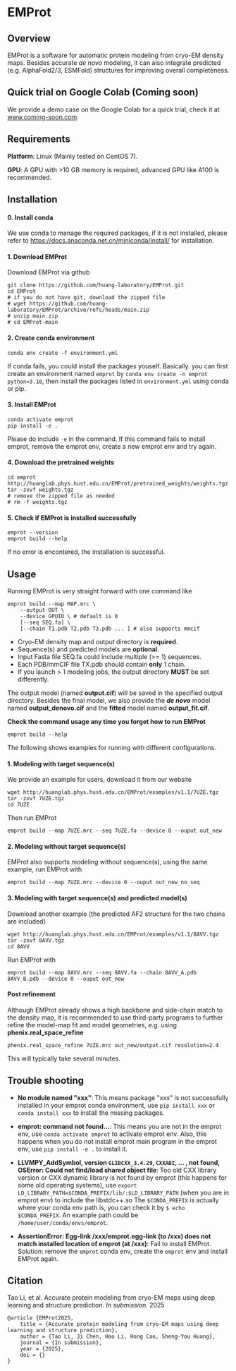 # EMProt

## Overview
EMProt is a software for automatic protein modeling from cryo-EM density maps. Besides accurate *de novo* modeling, it can also integrate predicted (e.g. AlphaFold2/3, ESMFold) structures for improving overall completeness.

## Quick trial on Google Colab (Coming soon)
We provide a demo case on the Google Colab for a quick trial, check it at www.coming-soon.com.

## Requirements
**Platform**: Linux (Mainly tested on CentOS 7).

**GPU**: A GPU with >10 GB memory is required, advanced GPU like A100 is recommended.

## Installation
#### 0. Install conda

We use conda to manage the required packages, if it is not installed, please refer to https://docs.anaconda.net.cn/miniconda/install/ for installation.

#### 1. Download EMProt

Download EMProt via github
```
git clone https://github.com/huang-laboratory/EMProt.git
cd EMProt
# if you do not have git, download the zipped file
# wget https://github.com/huang-laboratory/EMProt/archive/refs/heads/main.zip
# unzip main.zip
# cd EMProt-main
```

<!--
alternatively, you can also download it from Huanglab's website
```
wget http://huanglab.phys.hust.edu.cn/EMProt/EMProt.tgz
tar -zxvf EMProt.tgz
cd EMProt
```
-->

#### 2. Create conda environment
```
conda env create -f environment.yml
```
If conda fails, you could install the packages youself. Basically. you can first create an environment named `emprot` by `conda env create -n emprot python=3.10`, then install the packages listed in `environment.yml` using conda or pip.

#### 3. Install EMProt
```
conda activate emprot
pip install -e .
```
Please do include `-e` in the command. If this command fails to install emprot, remove the emprot env, create a new emprot env and try again.

#### 4. Download the pretrained weights
```
cd emprot
http://huanglab.phys.hust.edu.cn/EMProt/pretrained_weights/weights.tgz
tar -zxvf weights.tgz
# remove the zipped file as needed
# rm -f weights.tgz
```

#### 5. Check if EMProt is installed successfully
```
emprot --version
emprot build --help
```
If no error is encontered, the installation is successful.


## Usage
Running EMProt is very straight forward with one command like
```
emprot build --map MAP.mrc \
    --output OUT \
	--device GPUID \ # default is 0
    [--seq SEQ.fa] \
	[--chain T1.pdb T2.pdb T3.pdb ... ] # also supports mmcif
```
- Cryo-EM density map and output directory is **required**.
- Sequence(s) and predicted models are **optional**.
- Input Fasta file SEQ.fa could include multiple (>= 1) sequences.
- Each PDB/mmCIF file TX.pdb should contain **only** 1 chain.
- If you launch > 1 modeling jobs, the output directory **MUST** be set differently.

The output model (named **output.cif**) will be saved in the specified output directory. Besides the final model, we also provide the *<b>de novo</b>* model named **output_denovo.cif** and the **fitted** model named **output_fit.cif**.

**Check the command usage any time you forget how to run EMProt**
```
emprot build --help
```
The following shows examples for running with different configurations.

#### 1. Modeling with target sequence(s)
We provide an example for users, download it from our website
```
wget http://huanglab.phys.hust.edu.cn/EMProt/examples/v1.1/7UZE.tgz
tar -zxvf 7UZE.tgz
cd 7UZE
```
Then run EMProt
```
emprot build --map 7UZE.mrc --seq 7UZE.fa --device 0 --ouput out_new
```

#### 2. Modeling without target sequence(s)
EMProt also supports modeling without sequence(s), using the same example, run EMProt with
```
emprot build --map 7UZE.mrc --device 0 --ouput out_new_no_seq
```

#### 3. Modeling with target sequence(s) and predicted model(s)
Download another example (the predicted AF2 structure for the two chains are included)
```
wget http://huanglab.phys.hust.edu.cn/EMProt/examples/v1.1/8AVV.tgz
tar -zxvf 8AVV.tgz
cd 8AVV
```
Run EMProt with
```
emprot build --map 8AVV.mrc --seq 8AVV.fa --chain 8AVV_A.pdb 8AVV_B.pdb --device 0 --ouput out_new
```

#### Post refinement
Although EMProt already shows a high backbone and side-chain match to the density map, it is recommended to use third-party programs to further refine the model-map fit and model geometries, e.g. using **phenix.real_space_refine**
```
phenix.real_space_refine 7UZE.mrc out_new/output.cif resolution=2.4
```
This will typically take several minutes.

## Trouble shooting
- **No module named "xxx"**: This means package "xxx" is not successfully installed in your emprot conda environment, use `pip install xxx` or `conda install xxx` to install the missing packages.

- **emprot: command not found...**: This means you are not in the emprot env, use `conda activate emprot` to activate emprot env.
Also, this happens when you do not install emprot main program in the emprot env, use `pip install -e .` to install it.

- **LLVMPY_AddSymbol, version `GLIBCXX_3.4.29`, `CXXABI`, ... , not found, OSError: Could not find/load shared object file**: Too old CXX library version or CXX dynamic library is not found by emprot (this happens for some old operating systems), use `export LD_LIBRARY_PATH=$CONDA_PREFIX/lib/:$LD_LIBRARY_PATH` (when you are in emprot env) to include the libstdc++.so The `$CONDA_PREFIX` is actually where your conda env path is, you can check it by `$ echo $CONDA_PREFIX`. An example path could be `/home/user/conda/envs/emprot`.

- **AssertionError: Egg-link /xxx/emprot.egg-link (to /xxx) does not match installed location of emprot (at /xxx)**: Fail to install EMProt. Solution: remove the `emprot` conda env, create the `emprot` env and install EMProt again.


## Citation
Tao Li, et al. Accurate protein modeling from cryo-EM maps using deep learning and structure prediction. *In submission*. 2025
```
@article {EMProt2025,
	title = {Accurate protein modeling from cryo-EM maps using deep learning and structure prediction},
	author = {Tao Li, Ji Chen, Hao Li, Hong Cao, Sheng-You Huang},
	journal = {In submission},
	year = {2025},
	doi = {}
}
```
